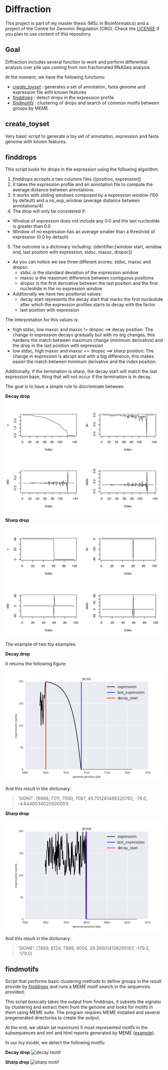 # Diffraction

This project is part of my master thesis (MSc in Bioinformatics) and a project of the Centre for Genomic Regulation (CRG). Check the [LICENSE](./LICENSE) if you plan to use content of this repository.

## Goal

Diffraction includes several function to work and perform differential analysis over pile ups coming from non fractionated RNASeq analysis.

At the moment, we have the following functions:

 - [*_create_toyset_*](#create_toyset) : generates a set of annotation, fasta genome and expression file with known features
 - [*_finddrops_*](#finddrops) : detect drops in the expression profile
 - [*_findmotifs_*](#findmotifs) : clustering of drops and search of common motifs between groups by MEME

## create\_toyset

Very basic script to generate a toy set of annotation, expression and fasta genome with known features.

## finddrops

This script looks for drops in the expression using the following algorithm:

1. _finddrops_ accepts a two columns files ([position, expression])
2. It takes the expression profile and an annotation file to compute the average distance between annotations.
3. It works with sliding windows composed by a expression window (100 by default) and a no\_exp\_window (average distance between annotations/4)
4. The drop will only be considered if:
  - Window of expression does not include any 0.0 and the last nucleotide is greater than 0.0
  - Window of no expression has an average smaller than a threshold of expression (0.0 by default)
5. The outcome is a dictionary including: \{identifier:\[window start, window end, last position with expression, stdsc, maxsc, dropsc\]\}
  - As you can notice we see three different scores: stdsc, maxsc and dropsc:
    - stdsc is the standard deviation of the expression window
    - maxsc is the maximum difference between contiguous positions
    - dropsc is the first derivative between the last position and the first nucleotide in the no expression window
  - Additionally we have two positional values:
    - decay start represents the decay start that marks the first nucleotide after which the expression profiles starts to decay with the factor
    - last position with expression

The interpretation for this values is:

  - high stdsc, low maxsc and maxsc != dropsc ==> decay position: The change in expression decays gradually but with no big changes, this hardens the match between maximum change (minimum derivative) and the drop in the last position with expression
  - low stdsc, high maxsc and maxsc == dropsc ==> sharp position: The change in expression is abrupt and with a big difference, this makes easier the match between minimum derivative and the index position.

Additionally, if the termination is sharp, the decay start will match the last expression base, thing that will not occur if the termination is in decay.

The goal is to have a simple rule to discriminate between:

**Decay drop**
![decay drop](figures/decay)

**Sharp drop**
![sharp drop](figures/sharp)

The example of two toy examples:

**Decay drop**

It returns the following figure:

![decay toy](figures/decaytoy.png)

And this result in the dictionary:

  > 'SIGN7': [6986, 7211, 7000, 7087, 48.701261488320782, -76.0, -4.6440034020500001]

**Sharp drop**

![sharp toy](figures/sharptoy.png)

And this result in the dictionary:

  > 'SIGN8': [7899, 8124, 7998, 8000, 29.395014138295107, -179.0, -179.0]

## findmotifs

Script that performs basic clustering methods to define groups in the result provide by [*_finddrops_*](#finddrops) and runs a MEME motif search in the sequences provided.

This script basically takes the output from finddrops, it subsets the signalsi by clustering and extract them from the genome and looks for motifs in them using MEME suite. The program requires MEME installed and several pregenerated directories to create the output.

At the end, we obtain (at maximum) 5 most represented motifs in the subsequences and xml and html reports generated by MEME ([example](./meme_results/sharp_signals)).

In our toy model, we detect the following motifs:

**Decay drop**
![decay motif](./meme_results/decay_signals/logo1.png)

**Sharp drop**
![sharp motif](./meme_results/sharp_signals/logo1.png)
